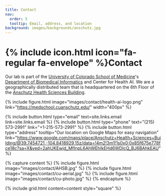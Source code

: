 ```yaml
---
title: Contact
nav:
  order: 5
  tooltip: Email, address, and location
background: images/backgrounds/anschutz.jpg
---
```


# {% include icon.html icon="fa-regular fa-envelope" %}Contact

Our lab is part of the [University of Colorado School of Medicine](https://medschool.cuanschutz.edu/)'s [Department of Biomedical Informatics](https://medschool.cuanschutz.edu/dbmi) and Center for Health AI.
We are a geographically distributed team that is headquartered on the 6th Floor of the [Anschutz Health Sciences Building](https://www.ucdenver.edu/about/departments/FacilitiesManagement/FacilitiesProjects/ActiveProjects/Pages/AnschutzHealthSciencesBldg.aspx).

{%
  include figure.html
  image="images/contact/health-ai-logo.png"
  link="https://medschool.cuanschutz.edu/"
  width="400px"
%}

{%
  include button.html
  type="email"
  text=site.links.email
  link=site.links.email
%}
{%
  include button.html
  type="phone"
  text="(215) 573-2991"
  link="+1-215-573-2991"
%}
{%
  include button.html
  type="address"
  tooltip="Our location on Google Maps for easy navigation"
  link="https://www.google.com/maps/place/Anschutz+Health+Sciences+Building/@39.7454721,-104.8418929,15z/data=!4m2!3m1!1s0x0:0x85f675e778fce18c?sa=X&ved=2ahUKEwjd_MfInpL6AhWEhIkEHd6WDIcQ_BJ6BAhkEAU"
%}

{% capture content %}
{% include figure.html image="images/contact/AHSB.jpg" %}
{% include figure.html image="images/contact/cu-aerial.jpg" %}
{% include figure.html image="images/contact/cu-photo.jpg" %}
{% endcapture %}

{%
  include grid.html
  content=content
  style="square"
%}
